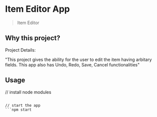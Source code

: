 # Item Editor App
> Item Editor

## Why this project?

Project Details:

"This project gives the ability for the user to edit the item having arbitary fields. This app also has Undo, Redo, Save, Cancel functionalities"

## Usage

// install node modules
```npm i

// start the app
```npm start
